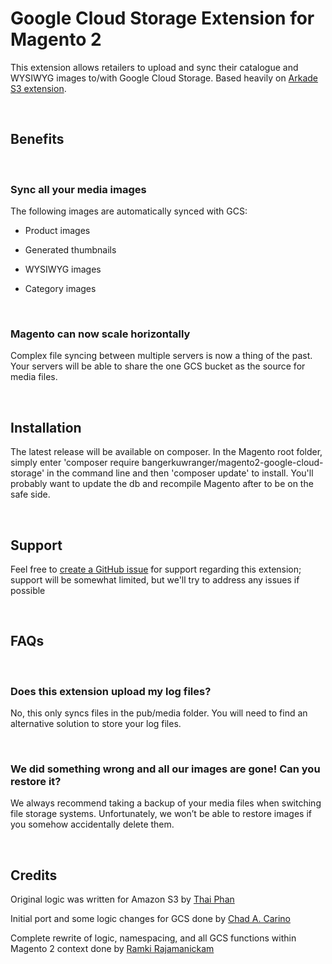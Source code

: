 Google Cloud Storage Extension for Magento 2
============================================

This extension allows retailers to upload and sync their catalogue and WYSIWYG
images to/with Google Cloud Storage. Based heavily on [Arkade S3
extension](https://github.com/shobhitsinghal624/magento2-s3).

 

Benefits
--------

 

### Sync all your media images

The following images are automatically synced with GCS:

-   Product images

-   Generated thumbnails

-   WYSIWYG images

-   Category images

 

### Magento can now scale horizontally

Complex file syncing between multiple servers is now a thing of the past. Your
servers will be able to share the one GCS bucket as the source for media files.

 

Installation
------------

The latest release will be available on composer. In the Magento root folder,
simply enter 'composer require bangerkuwranger/magento2-google-cloud-storage' in
the command line and then 'composer update' to install. You'll probably want to
update the db and recompile Magento after to be on the safe side.

 

Support
-------

Feel free to [create a GitHub
issue](https://github.com/bangerkuwranger/magento2-google-cloud-storage/issues/new)
for support regarding this extension; support will be somewhat limited, but
we'll try to address any issues if possible

 

FAQs
----

 

### Does this extension upload my log files?

No, this only syncs files in the pub/media folder. You will need to find an
alternative solution to store your log files.

 

### We did something wrong and all our images are gone! Can you restore it?

We always recommend taking a backup of your media files when switching file
storage systems. Unfortunately, we won’t be able to restore images if you
somehow accidentally delete them.

 

Credits
-------

Original logic was written for Amazon S3 by [Thai
Phan](https://github.com/thaiphan)

Initial port and some logic changes for GCS done by [Chad A.
Carino](https://github.com/bangerkuwranger)

Complete rewrite of logic, namespacing, and all GCS functions within Magento 2
context done by [Ramki Rajamanickam](https://github.com/ram10raj)
